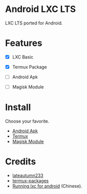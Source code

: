 # Android LXC LTS

LXC LTS ported for Android.


# Features

- [x] LXC Basic
- [x] Termux Package
- [ ] Android Apk
- [ ] Magisk Module


# Install

Choose your favorite.

* [Android Apk](https://github.com/TapetalArray/android-lxc-lts/tree/main/docs/termux.md)
* [Termux](https://github.com/TapetalArray/android-lxc-lts/tree/main/docs/android-apk.md)
* [Magisk Module](https://github.com/TapetalArray/android-lxc-lts/tree/main/docs/magisk-module.md)


# Credits

* [lateautumn233](https://github.com/lateautumn233)
* [termux-packages](https://github.com/termux/termux-packages)
* [Running lxc for android](https://gist.github.com/lateautumn233/939be0528a2cc34af66864bead58e68a) (Chinese).
